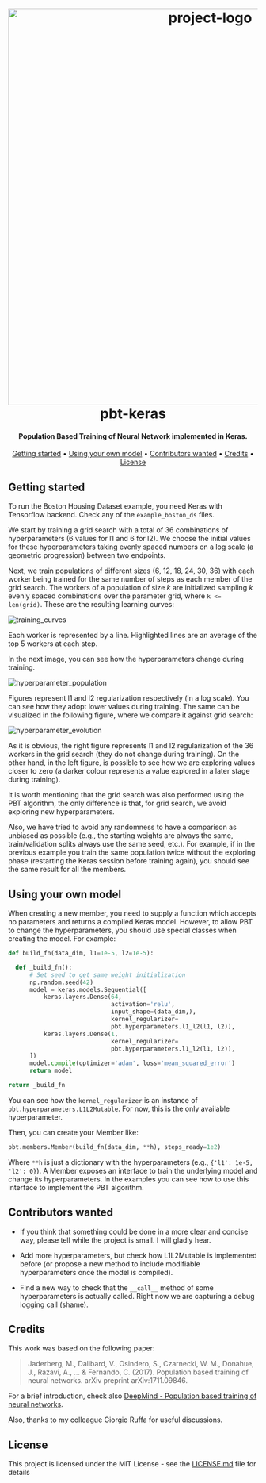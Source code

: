<h1 align="center">
  <div>
    <img src="https://github.com/fdiazgon/pbt-keras/blob/assets/logo.png?raw=true" alt="project-logo" style="width:800">
  </div>
  pbt-keras
</h1>

<h4 align="center">
Population Based Training of Neural Network implemented in Keras.
</h4>

<p align="center">
  <a href="#getting-started">Getting started</a> •
  <a href="#using-your-own-model">Using your own model</a> •
  <a href="#contributors-wanted">Contributors wanted</a> •
  <a href="#credits">Credits</a> •
  <a href="#license">License</a>
</p>

## Getting started

To run the Boston Housing Dataset example, you need Keras with Tensorflow backend. Check any of the `example_boston_ds` files.

We start by training a grid search with a total of 36 combinations of hyperparameters (6 values for l1 and 6 for l2). We choose the initial values for these hyperparameters taking evenly spaced numbers on a log scale (a geometric progression) between two endpoints.

Next, we train populations of different sizes (6, 12, 18, 24, 30, 36) with each worker being trained for the same number of steps as each member of the grid search. The workers of a population of size *k* are initialized sampling *k* evenly spaced combinations over the parameter grid, where `k <= len(grid)`. These are the resulting learning curves:

![training_curves](https://github.com/fdiazgon/pbt-keras/blob/assets/training_curves.png?raw=true)

Each worker is represented by a line. Highlighted lines are an average of the top 5 workers at each step.

In the next image, you can see how the hyperparameters change during training.

![hyperparameter_population](https://github.com/fdiazgon/pbt-keras/blob/assets/hyperparameter_population.png?raw=true)

Figures represent l1 and l2 regularization respectively (in a log scale). You can see how they adopt lower values during training. The same can be visualized in the following figure, where we compare it against grid search:

![hyperparameter_evolution](https://github.com/fdiazgon/pbt-keras/blob/assets/hyperparameter_evolution.png?raw=true)

As it is obvious, the right figure represents l1 and l2 regularization of the 36 workers in the grid search (they do not change during training). On the other hand, in the left figure, is possible to see how we are exploring values closer to zero (a darker colour represents a value explored in a later stage during training).

It is worth mentioning that the grid search was also performed using the PBT algorithm, the only difference is that, for grid search, we avoid exploring new hyperparameters.

Also, we have tried to avoid any randomness to have a comparison as unbiased as possible (e.g., the starting weights are always the same, train/validation splits always use the same seed, etc.). For example, if in the previous example you train the same population twice without the exploring phase (restarting the Keras session before training again), you should see the same result for all the members.

## Using your own model

When creating a new member, you need to supply a function which accepts no parameters and returns a compiled Keras model. However, to allow PBT to change the hyperparameters, you should use special classes when creating the model. For example:

```python
def build_fn(data_dim, l1=1e-5, l2=1e-5):

  def _build_fn():
      # Set seed to get same weight initialization
      np.random.seed(42)
      model = keras.models.Sequential([
          keras.layers.Dense(64,
                             activation='relu',
                             input_shape=(data_dim,),
                             kernel_regularizer=
                             pbt.hyperparameters.l1_l2(l1, l2)),
          keras.layers.Dense(1,
                             kernel_regularizer=
                             pbt.hyperparameters.l1_l2(l1, l2)),
      ])
      model.compile(optimizer='adam', loss='mean_squared_error')
      return model

return _build_fn
```

You can see how the `kernel_regularizer` is an instance of `pbt.hyperparameters.L1L2Mutable`. For now, this is the only available hyperparameter.

Then, you can create your Member like:

```python
pbt.members.Member(build_fn(data_dim, **h), steps_ready=1e2)
```

Where `**h` is just a dictionary with the hyperparameters (e.g., `{'l1': 1e-5, 'l2': 0}`). A Member exposes an interface to train the underlying model and change its hyperparameters. In the examples you can see how to use this interface to implement the PBT algorithm.

## Contributors wanted

* If you think that something could be done in a more clear and concise way, please tell while the project is small. I will gladly hear.

* Add more hyperparameters, but check how L1L2Mutable is implemented before (or propose a new method to include modifiable hyperparameters once the model is compiled).

* Find a new way to check that the `__call__` method of some hyperparameters is actually called. Right now we are capturing a debug logging call (shame).

## Credits

This work was based on the following paper:

> Jaderberg, M., Dalibard, V., Osindero, S., Czarnecki, W. M., Donahue, J., Razavi, A., ... & Fernando, C. (2017). Population based training of neural networks. arXiv preprint arXiv:1711.09846.

For a brief introduction, check also [DeepMind - Population based training of neural networks](https://deepmind.com/blog/population-based-training-neural-networks/).

Also, thanks to my colleague Giorgio Ruffa for useful discussions.

## License

This project is licensed under the MIT License - see the [LICENSE.md](LICENSE.md) file for details
